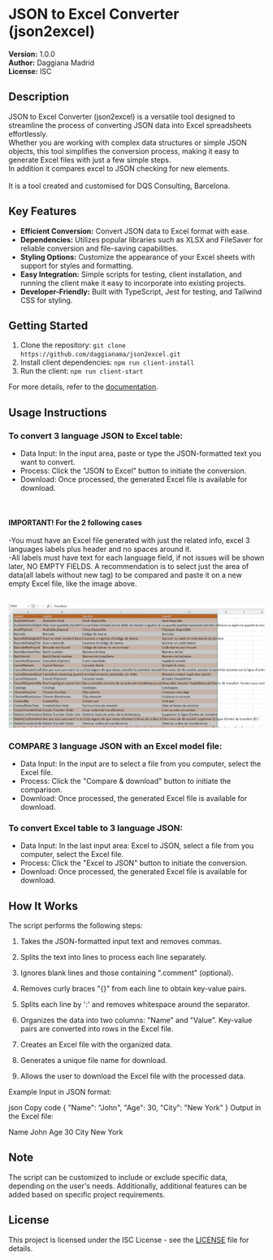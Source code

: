# JSON to Excel Converter (json2excel)

**Version:** 1.0.0  
**Author:** Daggiana Madrid  
**License:** ISC


## Description

JSON to Excel Converter (json2excel) is a versatile tool designed to streamline the process of converting JSON data into Excel spreadsheets effortlessly. <br>
Whether you are working with complex data structures or simple JSON objects, this tool simplifies the conversion process, making it easy to generate Excel files with just a few simple steps.<br>
In addition it compares excel to JSON  checking for new elements.<br>
<br>It is a tool created and customised for DQS Consulting, Barcelona.

## Key Features

- **Efficient Conversion:** Convert JSON data to Excel format with ease.
- **Dependencies:** Utilizes popular libraries such as XLSX and FileSaver for reliable conversion and file-saving capabilities.
- **Styling Options:** Customize the appearance of your Excel sheets with support for styles and formatting.
- **Easy Integration:** Simple scripts for testing, client installation, and running the client make it easy to incorporate into existing projects.
- **Developer-Friendly:** Built with TypeScript, Jest for testing, and Tailwind CSS for styling.

## Getting Started

1. Clone the repository: `git clone https://github.com/daggianama/json2excel.git`
2. Install client dependencies: `npm run client-install`
3. Run the client: `npm run client-start`

For more details, refer to the [documentation](https://github.com/daggianama/json2excel#readme).

## Usage Instructions

### To convert 3 language JSON to Excel table:
- Data Input: In the input area, paste or type the JSON-formatted text you want to convert.<br>
- Process: Click the "JSON to Excel" button to initiate the conversion.<br>
- Download: Once processed, the generated Excel file is available for download.<br>
<br>


#### IMPORTANT! For the 2 following cases
-You must have an Excel file generated with just the related info, excel 3 languages labels plus header  and no spaces around it.<br>
-All labels must have text for each language field, if not issues will be shown later, NO EMPTY FIELDS.
A recommendation is to select just the area of data(all labels without new tag) to be compared and paste it on a new empty Excel file, like the image above.<br>
<br>

![ExcelReference](client/public/excel_reference.png)

### COMPARE 3 language JSON with an Excel model file:
- Data Input: In the input are to select a file from you computer, select the Excel file.<br>
- Process: Click the "Compare & download" button to initiate the comparison.<br>
- Download: Once processed, the generated Excel file is available for download.<br>

### To convert Excel table to 3 language JSON:
- Data Input: In the last input area: Excel to JSON, select a file from you computer, select the Excel file.<br>
- Process: Click the "Excel to JSON" button to initiate the conversion.<br>
- Download: Once processed, the generated Excel file is available for download.<br>


## How It Works
The script performs the following steps:
1. Takes the JSON-formatted input text and removes commas.

2. Splits the text into lines to process each line separately.

3. Ignores blank lines and those containing ".comment" (optional).

4. Removes curly braces "{}" from each line to obtain key-value pairs.

5. Splits each line by ':' and removes whitespace around the separator.

6. Organizes the data into two columns: "Name" and "Value". Key-value pairs are converted into rows in the Excel file.

7. Creates an Excel file with the organized data.

8. Generates a unique file name for download.

9. Allows the user to download the Excel file with the processed data.

Example
Input in JSON format:

json
Copy code
{
  "Name": "John",
  "Age": 30,
  "City": "New York"
}
Output in the Excel file:

Name	John
Age	30
City	New York

## Note
The script can be customized to include or exclude specific data, depending on the user's needs. Additionally, additional features can be added based on specific project requirements.

## License

This project is licensed under the ISC License - see the [LICENSE](LICENSE) file for details.
